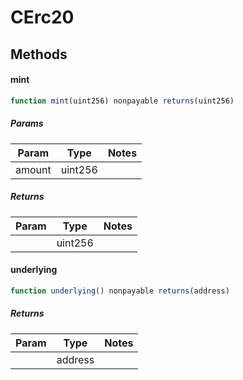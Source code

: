 # CErc20

## Methods

#### mint

```javascript
function mint(uint256) nonpayable returns(uint256)
```

##### Params

| Param | Type | Notes |
| ----- | ---- | ----- |
| amount | uint256 |  |

##### Returns

| Param | Type | Notes |
| ----- | ---- | ----- |
|  | uint256 |  |

#### underlying

```javascript
function underlying() nonpayable returns(address)
```

##### Returns

| Param | Type | Notes |
| ----- | ---- | ----- |
|  | address |  |

